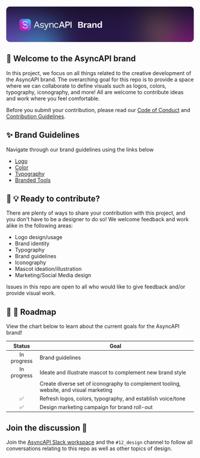 
[![AsyncAPI Brand Banner](./assets/github-repobanner-brand.png)](https://www.asyncapi.com)

## 🎨 Welcome to the AsyncAPI brand
In this project, we focus on all things related to the creative development of the AsyncAPI brand. The overarching goal for this repo is to provide a space where we can collaborate to define visuals such as logos, colors, typography, iconography, and more! All are welcome to contribute ideas and work where you feel comfortable.

Before you submit your contribution, please read our [Code of Conduct](https://github.com/asyncapi/.github/blob/master/CODE_OF_CONDUCT.md) and [Contribution Guidelines](https://github.com/asyncapi/asyncapi/blob/master/CONTRIBUTING.md#contributing-to-asyncapi).

## ✨ Brand Guidelines
Navigate through our brand guidelines using the links below

- [Logo](brand-guidelines/logo/README.md)
- [Color](brand-guidelines/color/README.md)
- [Typography](brand-guidelines/typography/README.md)
- [Branded Tools](brand-guidelines/branded-tools/README.md)

## 🙌 💡 Ready to contribute?
There are plenty of ways to share your contribution with this project, and you don't have to be a designer to do so! We welcome feedback and work alike in the following areas:

- Logo design/usage
- Brand identity
- Typography
- Brand guidelines
- Iconography
- Mascot ideation/illustration
- Marketing/Social Media design

Issues in this repo are open to all who would like to give feedback and/or provide visual work.

## 🚗 💨 Roadmap
View the chart below to learn about the current goals for the AsyncAPI brand!

|   Status     |                   Goal                     |
| :----: | ------------------------------------------ |
|   In progress    | Brand guidelines |
|   In progress    | Ideate and illustrate mascot to complement new brand style |
|       | Create diverse set of iconography to complement tooling, website, and visual marketing |
|   ✅    | Refresh logos, colors, typography, and establish voice/tone |
|   ✅     | Design marketing campaign for brand roll-out |
 

## Join the discussion 📌
Join the [AsyncAPI Slack workspace](https://asyncapi.com/slack-invite) and the `#12_design` channel to follow all conversations relating to this repo as well as other topics of design.